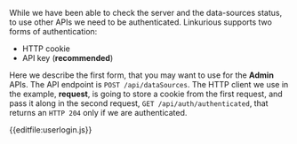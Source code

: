 While we have been able to check the server and the data-sources status, to use other APIs we need to be authenticated.
Linkurious supports two forms of authentication:
 - HTTP cookie
 - API key (**recommended**)

Here we describe the first form, that you may want to use for the **Admin** APIs. The API endpoint is `POST /api/dataSources`.
The HTTP client we use in the example, **request**, is going to store a cookie from the first request, and pass it along in the second request, `GET /api/auth/authenticated`, that returns an `HTTP 204` only if we are authenticated.

{{editfile:userlogin.js}}
